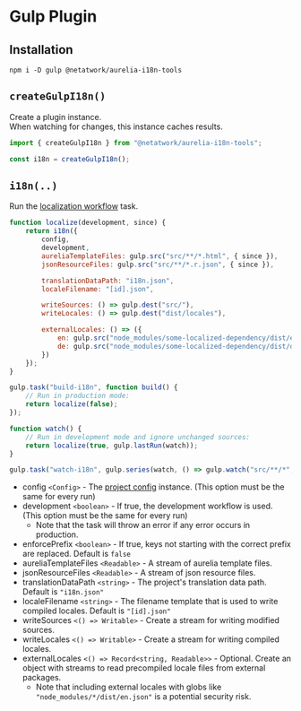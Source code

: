 # Gulp Plugin

## Installation
```shell
npm i -D gulp @netatwork/aurelia-i18n-tools
```

## `createGulpI18n()`
Create a plugin instance.<br>
When watching for changes, this instance caches results.
```js
import { createGulpI18n } from "@netatwork/aurelia-i18n-tools";

const i18n = createGulpI18n();
```

## `i18n(..)`
Run the [localization workflow](workflow.md) task.
```js
function localize(development, since) {
    return i18n({
        config,
        development,
        aureliaTemplateFiles: gulp.src("src/**/*.html", { since }),
        jsonResourceFiles: gulp.src("src/**/*.r.json", { since }),

        translationDataPath: "i18n.json",
        localeFilename: "[id].json",

        writeSources: () => gulp.dest("src/"),
        writeLocales: () => gulp.dest("dist/locales"),

        externalLocales: () => ({
            en: gulp.src("node_modules/some-localized-dependency/dist/en.json"),
            de: gulp.src("node_modules/some-localized-dependency/dist/de.json")
        })
    });
}

gulp.task("build-i18n", function build() {
    // Run in production mode:
    return localize(false);
});

function watch() {
    // Run in development mode and ignore unchanged sources:
    return localize(true, gulp.lastRun(watch));
}

gulp.task("watch-i18n", gulp.series(watch, () => gulp.watch("src/**/*", watch)));
```
+ config `<Config>` - The [project config](config.md) instance. (This option must be the same for every run)
+ development `<boolean>` - If true, the development workflow is used. (This option must be the same for every run)
    + Note that the task will throw an error if any error occurs in production.
+ enforcePrefix `<boolean>` - If true, keys not starting with the correct prefix are replaced. Default is `false`
+ aureliaTemplateFiles `<Readable>` - A stream of aurelia template files.
+ jsonResourceFiles `<Readable>` - A stream of json resource files.
+ translationDataPath `<string>` - The project's translation data path. Default is `"i18n.json"`
+ localeFilename `<string>` - The filename template that is used to write compiled locales. Default is `"[id].json"`
+ writeSources `<() => Writable>` - Create a stream for writing modified sources.
+ writeLocales `<() => Writable>` - Create a stream for writing compiled locales.
+ externalLocales `<() => Record<string, Readable>>` - Optional. Create an object with streams to read precompiled locale files from external packages.
    + Note that including external locales with globs like `"node_modules/*/dist/en.json"` is a potential security risk.
